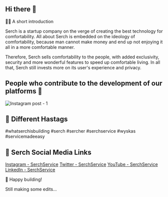 ## Hi there 👋

🙋‍♀️ A short introduction

Serch is a startup company on the verge of creating the best technology for comfortability. All about Serch is embedded on the ideology of comfortability, because man cannot make money and end up not enjoying it all in a more comfortable manner.

Therefore, Serch sells comfortability to the people, with added exclusivity, security and more wonderful features to speed up comfortable living. In all that, Serch still invests more on its user's experience and privacy.

## People who contribute to the development of our platforms 🧙
![Instagram post - 1](https://user-images.githubusercontent.com/98127258/211050202-bcd35ff8-71bf-4108-9462-8cdd324fabe2.png)

## 👩‍ Different Hastags
#whatserchisbuilding
#serch
#sercher
#serchservice
#wyskas
#servicemadeeasy

## 👩‍ Serch Social Media Links
<i class="fa-brands fa-instagram" width="50" height="50"></i> <a href="www.instagram.com/serchservice">Instagram - SerchService</a>
<i class="fa-brands fa-square-twitter" width="50" height="50"></i> <a href="www.twitter.com/serchservice">Twitter - SerchService</a>
<i class="fa-brands fa-youtube" width="50" height="50"></i> <a href="www.youtube.com/@serchservice">YouTube - SerchService</a>
<i class="fa-brands fa-linkedin" width="50" height="50"></i> <a href="www.linkedin.com/in/serchservice">LinkedIn - SerchService</a>

🍿 Happy building!

Still making some edits...


<!--

**Here are some ideas to get you started:**

🙋‍♀️ A short introduction

  Serch is a startup company on the verge of creating the best technology for comfortability. All about Serch is embedded on the ideology of comfortability, because man cannot make money and end up not enjoying it all in a more comfortable manner.
  Therefore, Serch sells comfortability to the people, with added exclusivity, security and more wonderful features to speed up comfortable living. In all that, Serch still invests more on its user's experience and privacy.
  
🌈 Contribution guidelines - how can the community get involved?
👩‍💻 Useful resources - where can the community find your docs? Is there anything else the community should know?
🍿 Fun facts - what does your team eat for breakfast?
🧙 Hope we have fun!
